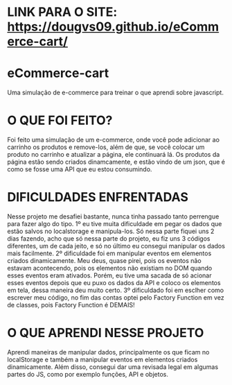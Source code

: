 # LINK PARA O SITE: https://dougvs09.github.io/eCommerce-cart/

# eCommerce-cart
 Uma simulação de e-commerce para treinar o que aprendi sobre javascript.

# O QUE FOI FEITO?
Foi feito uma simulação de um e-commerce, onde você pode adicionar ao carrinho os produtos e remove-los, além de que, se você colocar um produto no carrinho e atualizar a página, ele continuará lá. Os produtos da página estão sendo criados dinamcamente, e estão vindo de um json, que é como se fosse uma API que eu estou consumindo.

# DIFICULDADES ENFRENTADAS
Nesse projeto me desafiei bastante, nunca tinha passado tanto perrengue para fazer algo do tipo. 1º eu tive muita dificuldade em pegar os dados que estão salvos no localstorage e manipula-los. Só nessa parte fiquei uns 2 dias fazendo, acho que só nessa parte do projeto, eu fiz uns 3 códigos diferentes, um de cada jeito, e só no último eu consegui manipular os dados mais facilmente. 2º dificuldade foi em manipular eventos em elementos criados dinamicamente. Meu deus, quase pirei, pois os eventos não estavam acontecendo, pois os elementos não existiam no DOM quando esses eventos eram ativados. Porém, eu tive uma sacada de só acionar esses eventos depois que eu puxo os dados da API e coloco os elementos em tela, dessa maneira deu muito certo. 3º dificuldado foi em esclher como escrever meu código, no fim das contas optei pelo Factory Function em vez de classes, pois Factory Function é DEMAIS!

# O QUE APRENDI NESSE PROJETO
Aprendi maneiras de manipular dados, principalmente os que ficam no localStorage e também a manipular eventos em elementos criados dinamicamente. Além disso, consegui dar uma revisada legal em algumas partes do JS, como por exemplo funções, API e objetos.
